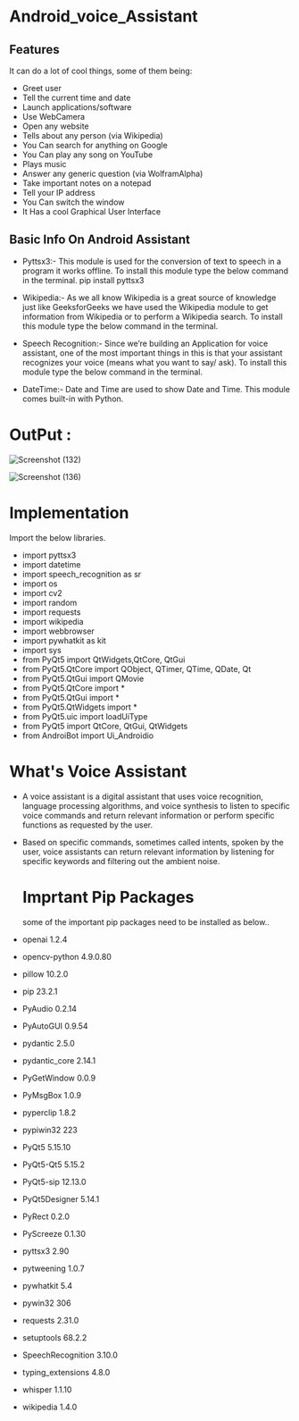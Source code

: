 # Android_voice_Assistant

## Features

It can do a lot of cool things, some of them being:

- Greet user
- Tell the current time and date
- Launch applications/software
- Use WebCamera
- Open any website
- Tells about any person (via Wikipedia)
- You Can search for anything on Google 
- You Can play any song on YouTube
- Plays music
- Answer any generic question (via WolframAlpha)
- Take important notes on a notepad
- Tell your IP address
- You Can switch the window
- It Has a cool Graphical User Interface


## Basic Info On Android Assistant

- Pyttsx3:- This module is used for the conversion of text to speech in a program it works offline. To install this module type the below command in the terminal.
pip install pyttsx3

- Wikipedia:- As we all know Wikipedia is a great source of knowledge just like GeeksforGeeks we have used the Wikipedia module to get information from Wikipedia or to perform a Wikipedia search. To install this module type the below command in the terminal.

- Speech Recognition:- Since we’re building an Application for voice assistant, one of the most important things in this is that your assistant recognizes your voice (means what you want to say/ ask). To install this module type the below command in the terminal.

- DateTime:- Date and Time are used to show Date and Time. This module comes built-in with Python.

# OutPut :
![Screenshot (132)](https://github.com/Sam7765/Android_voice_Assistant/assets/157595182/7072d8d9-1853-40e9-b9ea-ecd43bca0353)

![Screenshot (136)](https://github.com/Sam7765/Android_voice_Assistant/assets/157595182/6dc73f6a-9a15-4d43-aa39-1118572c18c1)




  # Implementation

  Import the below libraries.

- import pyttsx3 
- import datetime
- import speech_recognition as sr
- import os
- import cv2
- import random
- import requests 
- import wikipedia
- import webbrowser
- import pywhatkit as kit
- import sys
- from PyQt5 import QtWidgets,QtCore, QtGui
- from PyQt5.QtCore import QObject, QTimer, QTime, QDate, Qt
- from PyQt5.QtGui import QMovie
- from PyQt5.QtCore import *
- from PyQt5.QtGui import *
- from PyQt5.QtWidgets import *
- from PyQt5.uic import loadUiType
- from PyQt5 import QtCore, QtGui, QtWidgets
- from AndroiBot import Ui_Androidio

# What's Voice Assistant

- A voice assistant is a digital assistant that uses voice recognition, language processing algorithms, and voice synthesis to listen to specific voice commands and return relevant information or perform specific functions as requested by the user.

- Based on specific commands, sometimes called intents, spoken by the user, voice assistants can return relevant information by listening for specific keywords and filtering out the ambient noise.


  # Imprtant Pip Packages

  some of the important pip packages need to be installed as below..
  
- openai             1.2.4
- opencv-python      4.9.0.80
- pillow             10.2.0
- pip                23.2.1
- PyAudio            0.2.14
- PyAutoGUI          0.9.54
- pydantic           2.5.0
- pydantic_core      2.14.1
- PyGetWindow        0.0.9
- PyMsgBox           1.0.9
- pyperclip          1.8.2
- pypiwin32          223
- PyQt5              5.15.10
- PyQt5-Qt5          5.15.2
- PyQt5-sip          12.13.0
- PyQt5Designer      5.14.1
- PyRect             0.2.0
- PyScreeze          0.1.30
- pyttsx3            2.90
- pytweening         1.0.7
- pywhatkit          5.4
- pywin32            306
- requests           2.31.0
- setuptools         68.2.2
- SpeechRecognition  3.10.0
- typing_extensions  4.8.0
- whisper            1.1.10
- wikipedia          1.4.0





  




